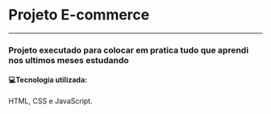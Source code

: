 # Projeto E-commerce
--------

### Projeto executado para colocar em pratica tudo que aprendi nos ultimos meses estudando

#### 💻Tecnologia utilizada:
HTML, CSS e JavaScript.
